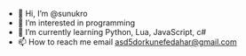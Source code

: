 - 👋 Hi, I’m @sunukro
- 👀 I’m interested in programming
- 🌱 I’m currently learning Python, Lua, JavaScript, c#
- 📫 How to reach me email asd5dorkunefedahar@gmail.com

<!---
sunukro/sunukro is a ✨ special ✨ repository because its `README.md` (this file) appears on your GitHub profile.
You can click the Preview link to take a look at your changes.
--->
